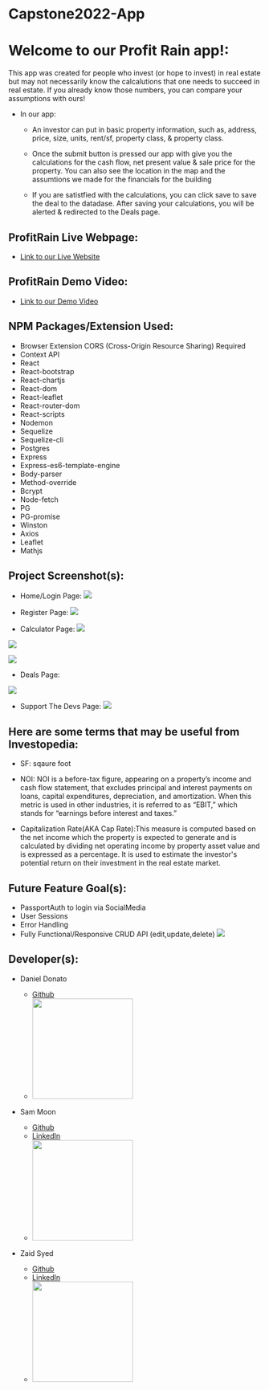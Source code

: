 # Capstone2022-App

# Welcome to our Profit Rain app!:

This app was created for people who invest (or hope to invest) in real estate but may not necessarily know the calcalutions that one needs to succeed in real estate. If you already know those numbers, you can compare your assumptions with ours!

- In our app:
   - An investor can put in basic property information, such as, address, price, size, units, rent/sf, property class, & property class.

   - Once the submit button is pressed our app with give you the calculations for the cash flow, net present value & sale price for the property. You can also see the location in the map and the assumtions we made for the financials for the building

   - If you are satistfied with the calculations, you can click save to save the deal to the datadase. After saving your calculations, you will be alerted & redirected to the Deals page.

## ProfitRain Live Webpage:
   - <a href="https://exquisite-snickerdoodle-378c4f.netlify.app/">Link to our Live Website</a>

## ProfitRain Demo Video: 
   - <a href="https://www.youtube.com/watch?v=g6yMQ9-lit4">Link to our Demo Video</a>           

## NPM Packages/Extension Used:
- Browser Extension CORS (Cross-Origin Resource Sharing) Required 
- Context API
- React
- React-bootstrap
- React-chartjs
- React-dom
- React-leaflet
- React-router-dom
- React-scripts
- Nodemon
- Sequelize
- Sequelize-cli
- Postgres
- Express
- Express-es6-template-engine
- Body-parser
- Method-override
- Bcrypt
- Node-fetch
- PG
- PG-promise
- Winston
- Axios
- Leaflet
- Mathjs


## Project Screenshot(s):

- Home/Login Page:
 ![](src/assets/homePage.png)

- Register Page:
 ![](src/assets/registerPage.png)

- Calculator Page:
 ![](src/assets/calculatorImageOne.png)

 ![](src/assets/calculatorImageTwo.png)

 ![](src/assets/calculatorImageThree.png)
 
- Deals Page:

 ![](src/assets/dealsImageOne.png)

- Support The Devs Page:
 ![](src/assets/supportPage.png)

## Here are some terms that may be useful from Investopedia:

- SF: sqaure foot

- NOI: NOI is a before-tax figure, appearing on a property’s income and cash flow statement, that excludes principal and interest payments on loans, capital expenditures, depreciation, and amortization. When this metric is used in other industries, it is referred to as “EBIT,” which stands for “earnings before interest and taxes.”

- Capitalization Rate(AKA Cap Rate):This measure is computed based on the net income which the property is expected to generate and is calculated by dividing net operating income by property asset value and is expressed as a percentage. It is used to estimate the investor's potential return on their investment in the real estate market.

## Future Feature Goal(s):
- PassportAuth to login via SocialMedia
- User Sessions
- Error Handling
- Fully Functional/Responsive CRUD API (edit,update,delete)
 ![](src/assets/dealsImageTwo.png)

## Developer(s):

 - Daniel Donato
    - [Github](https://github.com/dgdonato)
    - <img src="src/assets/danielprofile.png" width="200">

 - Sam Moon
    -  [Github](https://github.com/LunaTruffles)
    - [LinkedIn](https://www.linkedin.com/in/samsdmoon/)
    - <img src="src/assets/samprofile.png" width="200">

 - Zaid Syed
    - [Github](https://github.com/ZaidSyed22)
    - [LinkedIn](https://www.linkedin.com/in/zaid-syed-5a29261b4/)
    - <img src="src/assets/zaidprofile.png" width="200">
